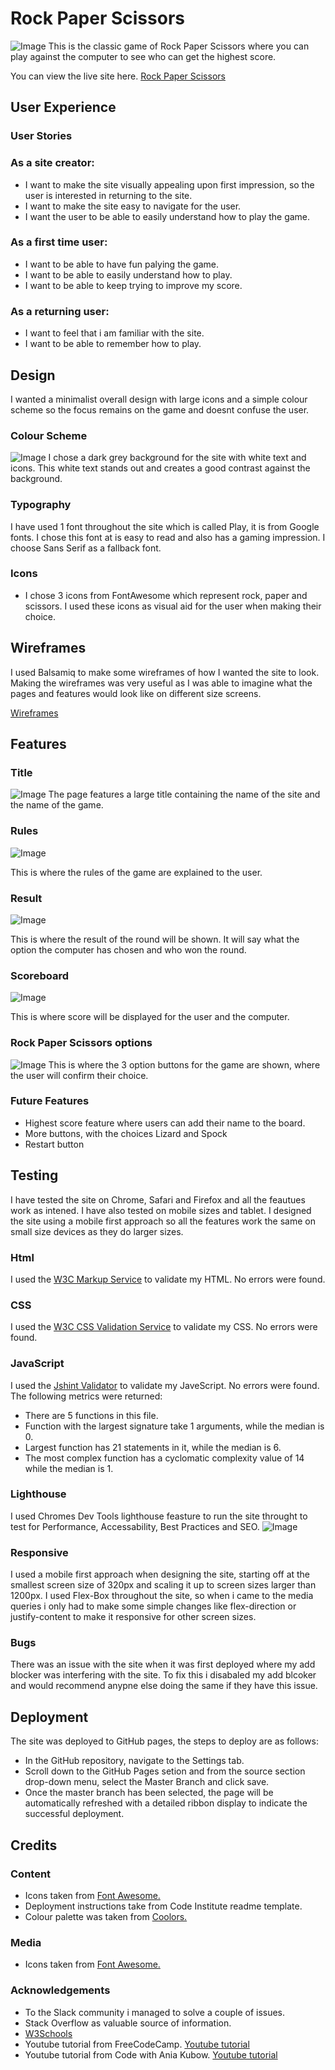 # Rock Paper Scissors
![Image](assets/screenshots/mock-up.png?raw=true)
This is the classic game of Rock Paper Scissors where you can play against the computer to see who can get the highest score.

You can view the live site here. [Rock Paper Scissors](https://jakeshaw61.github.io/rock-paper-scissors/)

## User Experience

### User Stories

### As a site creator:
- I want to make the site visually appealing upon first impression, so the user is interested in returning to the site.
- I want to make the site easy to navigate for the user.
- I want the user to be able to easily understand how to play the game.

### As a first time user:
- I want to be able to have fun palying the game.
- I want to be able to easily understand how to play.
- I want to be able to keep trying to improve my score.

### As a returning user:
- I want to feel that i am familiar with the site.  
- I want to be able to remember how to play. 

## Design 
I wanted a minimalist overall design with large icons and a simple colour scheme so the focus remains on the game and doesnt confuse the user.

### Colour Scheme
![Image](assets/screenshots/colours.png)
I chose a dark grey background for the site with white text and icons. This white text stands out and creates a good contrast against the background. 

### Typography
I have used 1 font throughout the site which is called Play, it is from Google fonts. I chose this font at is easy to read and also has a gaming impression. I choose Sans Serif as a fallback font. 

### Icons 
- I chose 3 icons from FontAwesome which represent rock, paper and scissors. I used these icons as visual aid for the user when making their choice.

## Wireframes 
I used Balsamiq to make some wireframes of how I wanted the site to look. Making the wireframes was very useful as I was able to imagine what the pages and features would look like on different size screens. 

[Wireframes](https://github.com/jakeshaw61/rock-paper-scissors/tree/main/assets/wireframes)

## Features

### Title
![Image](assets/screenshots/title.png?raw=true)
The page features a large title containing the name of the site and the name of the game.

### Rules
![Image](assets/screenshots/rules.png?raw=true)

This is where the rules of the game are explained to the user.

### Result
![Image](assets/screenshots/result.png?raw=true) 

This is where the result of the round will be shown. It will say what the option the computer has chosen and who won the round.

### Scoreboard
![Image](assets/screenshots/scoreboard.png??raw=true) 

This is where score will be displayed for the user and the computer.

### Rock Paper Scissors options  
![Image](assets/screenshots/options.png??raw=true) 
This is where the 3 option buttons for the game are shown, where the user will confirm their choice.

### Future Features
- Highest score feature where users can add their name to the board.
- More buttons, with the choices Lizard and Spock
- Restart button

## Testing 
I have tested the site on Chrome, Safari and Firefox and all the feautues work as intened. I have also tested on mobile sizes and tablet. I designed the site using a mobile first approach so all the features work the same on small size devices as they do larger sizes. 

### Html 
I used the [W3C Markup Service](https://validator.w3.org/) to validate my HTML. No errors were found.
 
### CSS
I used the [W3C CSS Validation Service](https://jigsaw.w3.org/css-validator/) to validate my CSS. No errors were found. 

### JavaScript
I used the [Jshint Validator](https://jshint.com/) to validate my JaveScript. No errors were found. The following metrics were returned:
- There are 5 functions in this file.
- Function with the largest signature take 1 arguments, while the median is 0.
- Largest function has 21 statements in it, while the median is 6.
- The most complex function has a cyclomatic complexity value of 14 while the median is 1.

### Lighthouse 
I used Chromes Dev Tools lighthouse feasture to run the site throught to test for Performance, Accessability, Best Practices and SEO.
![Image](assets/screenshots/lighthouse.png?raw=true)

### Responsive 
I used a mobile first approach when designing the site, starting off at the smallest screen size of 320px and scaling it up to screen sizes larger than 1200px. I used Flex-Box throughout the site, so when i came to the media queries i only had to make some simple changes like flex-direction or justify-content to make it responsive for other screen sizes. 

### Bugs
There was an issue with the site when it was first deployed where my add blocker was interfering with the site. To fix this i disabaled my add blcoker and would recommend anypne else doing the same if they have this issue. 

## Deployment 
The site was deployed to GitHub pages, the steps to deploy are as follows:
- In the GitHub repository, navigate to the Settings tab.
- Scroll down to the GitHub Pages setion and from the source section drop-down menu, select the Master Branch and click save.
- Once the master branch has been selected, the page will be automatically refreshed with a detailed ribbon display to indicate the successful deployment.

## Credits 

### Content 
- Icons taken from [Font Awesome.](https://fontawesome.com/)
- Deployment instructions take from Code Institute readme template. 
- Colour palette was taken from [Coolors.](https://coolors.co/)

### Media 
- Icons taken from [Font Awesome.](https://fontawesome.com/)

### Acknowledgements 
- To the Slack community i managed to solve a couple of issues.
- Stack Overflow as valuable source of information.
- [W3Schools](https://www.w3schools.com/) 
- Youtube tutorial from FreeCodeCamp. [Youtube tutorial](https://www.youtube.com/watch?v=jaVNP3nIAv0&ab_channel=freeCodeCamp.org)
- Youtube tutorial from Code with Ania Kubow. [Youtube tutorial](https://www.youtube.com/watch?v=RwFeg0cEZvQ&ab_channel=CodewithAniaKub%C3%B3w)
